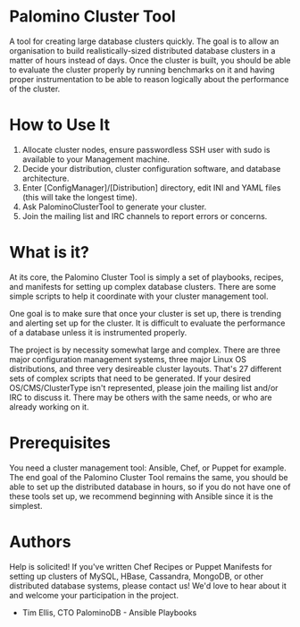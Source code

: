 Palomino Cluster Tool
=====================

A tool for creating large database clusters quickly. The goal is to allow an
organisation to build realistically-sized distributed database clusters in a
matter of hours instead of days. Once the cluster is built, you should be able
to evaluate the cluster properly by running benchmarks on it and having proper
instrumentation to be able to reason logically about the performance of the
cluster.


How to Use It
=============

   1. Allocate cluster nodes, ensure passwordless SSH user with sudo is
      available to your Management machine.
   2. Decide your distribution, cluster configuration software, and database
      architecture.
   3. Enter [ConfigManager]/[Distribution] directory, edit INI and YAML files
      (this will take the longest time).
   4. Ask PalominoClusterTool to generate your cluster.
   5. Join the mailing list and IRC channels to report errors or concerns.


What is it?
===========

At its core, the Palomino Cluster Tool is simply a set of playbooks, recipes,
and manifests for setting up complex database clusters. There are some simple
scripts to help it coordinate with your cluster management tool.

One goal is to make sure that once your cluster is set up, there is trending
and alerting set up for the cluster. It is difficult to evaluate the
performance of a database unless it is instrumented properly.

The project is by necessity somewhat large and complex. There are three major
configuration management systems, three major Linux OS distributions, and three
very desireable cluster layouts. That's 27 different sets of complex scripts
that need to be generated. If your desired OS/CMS/ClusterType isn't
represented, please join the mailing list and/or IRC to discuss it. There may
be others with the same needs, or who are already working on it.


Prerequisites
=============

You need a cluster management tool: Ansible, Chef, or Puppet for example. The
end goal of the Palomino Cluster Tool remains the same, you should be able to
set up the distributed database in hours, so if you do not have one of these
tools set up, we recommend beginning with Ansible since it is the simplest.


Authors
=======

Help is solicited! If you've written Chef Recipes or Puppet Manifests for
setting up clusters of MySQL, HBase, Cassandra, MongoDB, or other distributed
database systems, please contact us! We'd love to hear about it and welcome
your participation in the project.

   * Tim Ellis, CTO PalominoDB - Ansible Playbooks

